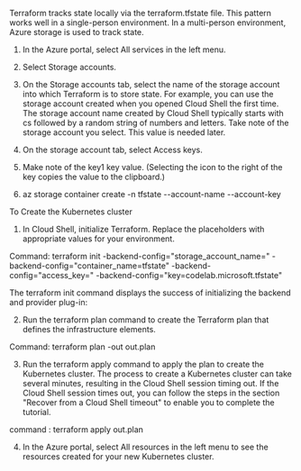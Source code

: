 Terraform tracks state locally via the terraform.tfstate file. This pattern works well in a single-person environment. In a multi-person environment, Azure storage is used to track state.

1. In the Azure portal, select All services in the left menu.

2. Select Storage accounts.

3. On the Storage accounts tab, select the name of the storage account into which Terraform is to store state. For example, you can use the storage account created when you opened Cloud Shell the first time. The storage account name created by Cloud Shell typically starts with cs followed by a random string of numbers and letters. Take note of the storage account you select. This value is needed later.

4. On the storage account tab, select Access keys.

5. Make note of the key1 key value. (Selecting the icon to the right of the key copies the value to the clipboard.)

6. az storage container create -n tfstate --account-name <YourAzureStorageAccountName> --account-key <YourAzureStorageAccountKey>


To Create the Kubernetes cluster


1. In Cloud Shell, initialize Terraform. Replace the placeholders with appropriate values for your environment.

Command: terraform init -backend-config="storage_account_name=<YourAzureStorageAccountName>" -backend-config="container_name=tfstate" -backend-config="access_key=<YourStorageAccountAccessKey>" -backend-config="key=codelab.microsoft.tfstate" 

The terraform init command displays the success of initializing the backend and provider plug-in:

2. Run the terraform plan command to create the Terraform plan that defines the infrastructure elements.

Command: terraform plan -out out.plan

3. Run the terraform apply command to apply the plan to create the Kubernetes cluster. The process to create a Kubernetes cluster can take several minutes, resulting in the Cloud Shell session timing out. If the Cloud Shell session times out, you can follow the steps in the section "Recover from a Cloud Shell timeout" to enable you to complete the tutorial.

command : terraform apply out.plan

4. In the Azure portal, select All resources in the left menu to see the resources created for your new Kubernetes cluster.


